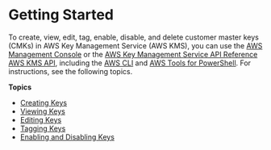 # Getting Started<a name="getting-started"></a>

To create, view, edit, tag, enable, disable, and delete customer master keys \(CMKs\) in AWS Key Management Service \(AWS KMS\), you can use the [AWS Management Console](https://console.aws.amazon.com/iam/) or the [AWS Key Management Service API Reference](http://docs.aws.amazon.com/kms/latest/APIReference/) [AWS KMS API](http://docs.aws.amazon.com/kms/latest/APIReference/), including the [AWS CLI](http://docs.aws.amazon.com/cli/latest/reference/kms/index.html) and [AWS Tools for PowerShell](http://docs.aws.amazon.com/powershell/latest/reference/items/AWS_Key_Management_Service_cmdlets.html)\. For instructions, see the following topics\.

**Topics**
+ [Creating Keys](create-keys.md)
+ [Viewing Keys](viewing-keys.md)
+ [Editing Keys](editing-keys.md)
+ [Tagging Keys](tagging-keys.md)
+ [Enabling and Disabling Keys](enabling-keys.md)
